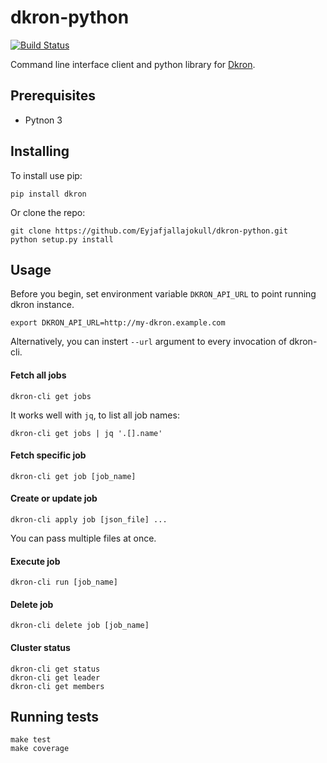 # dkron-python

[![Build Status](https://travis-ci.org/Eyjafjallajokull/dkron-python.svg?branch=master)](https://travis-ci.org/Eyjafjallajokull/dkron-python)

Command line interface client and python library for [Dkron](http://dkron.io/).

## Prerequisites

* Pytnon 3

## Installing

To install use pip:

```console
pip install dkron
```

Or clone the repo:

```console
git clone https://github.com/Eyjafjallajokull/dkron-python.git
python setup.py install
```

## Usage

Before you begin, set environment variable `DKRON_API_URL` to point running dkron instance.

```console
export DKRON_API_URL=http://my-dkron.example.com
```

Alternatively, you can instert `--url` argument to every invocation of dkron-cli.

#### Fetch all jobs

```console
dkron-cli get jobs
```

It works well with `jq`, to list all job names:

```console
dkron-cli get jobs | jq '.[].name'
```

#### Fetch specific job

```console
dkron-cli get job [job_name]
```

#### Create or update job

```console
dkron-cli apply job [json_file] ...
```

You can pass multiple files at once.

#### Execute job

```console
dkron-cli run [job_name]
```

#### Delete job

```console
dkron-cli delete job [job_name]
```

#### Cluster status

```console
dkron-cli get status
dkron-cli get leader
dkron-cli get members
```

## Running tests

```console
make test
make coverage
```

